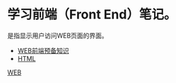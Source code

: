 # 学习前端（Front End）笔记。    
  是指显示用户访问WEB页面的界面。    

* [WEB前端预备知识](front_end_basic_knowledge.md)
* [HTML](html/html.md)      

[WEB](../web.md)